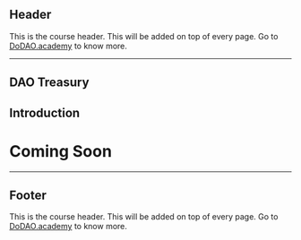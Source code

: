 ## Header
This is the course header. This will be added on top of every page. Go to [DoDAO.academy](https://www.dodao.academy) to know more.

---

## DAO Treasury


## Introduction

# Coming Soon        

    


---
## Footer
This is the course header. This will be added on top of every page. Go to [DoDAO.academy](https://www.dodao.academy) to know more.
    
